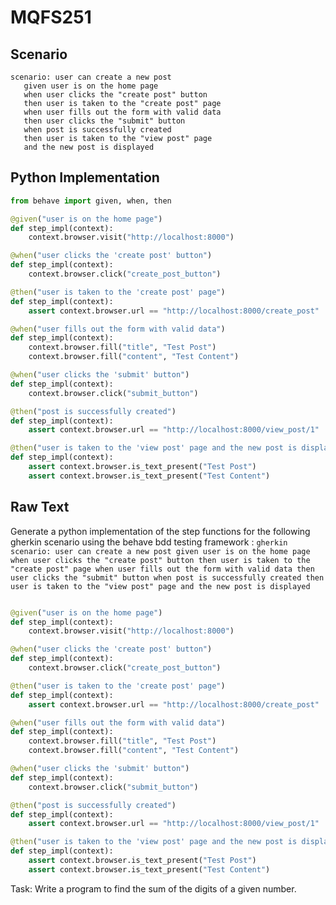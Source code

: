# MQFS251
## Scenario
```gherkin
scenario: user can create a new post 
   given user is on the home page 
   when user clicks the "create post" button 
   then user is taken to the "create post" page 
   when user fills out the form with valid data 
   then user clicks the "submit" button 
   when post is successfully created 
   then user is taken to the "view post" page 
   and the new post is displayed
```


## Python Implementation
```python
from behave import given, when, then

@given("user is on the home page")
def step_impl(context):
    context.browser.visit("http://localhost:8000")

@when("user clicks the 'create post' button")
def step_impl(context):
    context.browser.click("create_post_button")

@then("user is taken to the 'create post' page")
def step_impl(context):
    assert context.browser.url == "http://localhost:8000/create_post"

@when("user fills out the form with valid data")
def step_impl(context):
    context.browser.fill("title", "Test Post")
    context.browser.fill("content", "Test Content")

@when("user clicks the 'submit' button")
def step_impl(context):
    context.browser.click("submit_button")

@then("post is successfully created")
def step_impl(context):
    assert context.browser.url == "http://localhost:8000/view_post/1"

@then("user is taken to the 'view post' page and the new post is displayed")
def step_impl(context):
    assert context.browser.is_text_present("Test Post")
    assert context.browser.is_text_present("Test Content")
```


## Raw Text
Generate a python implementation of the step functions for the following gherkin scenario using the behave bdd testing framework : ```gherkin scenario: user can create a new post given user is on the home page when user clicks the "create post" button then user is taken to the "create post" page when user fills out the form with valid data then user clicks the "submit" button when post is successfully created then user is taken to the "view post" page and the new post is displayed ```



```python from behave import given, when, then

@given("user is on the home page")
def step_impl(context):
    context.browser.visit("http://localhost:8000")

@when("user clicks the 'create post' button")
def step_impl(context):
    context.browser.click("create_post_button")

@then("user is taken to the 'create post' page")
def step_impl(context):
    assert context.browser.url == "http://localhost:8000/create_post"

@when("user fills out the form with valid data")
def step_impl(context):
    context.browser.fill("title", "Test Post")
    context.browser.fill("content", "Test Content")

@when("user clicks the 'submit' button")
def step_impl(context):
    context.browser.click("submit_button")

@then("post is successfully created")
def step_impl(context):
    assert context.browser.url == "http://localhost:8000/view_post/1"

@then("user is taken to the 'view post' page and the new post is displayed")
def step_impl(context):
    assert context.browser.is_text_present("Test Post")
    assert context.browser.is_text_present("Test Content")
```

Task: Write a program to find the sum of the digits of a given number.
